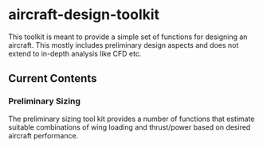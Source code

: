 # aircraft-design-toolkit
This toolkit is meant to provide a simple set of functions for designing an aircraft. This mostly includes preliminary design aspects and does not extend to in-depth analysis like CFD etc.

## Current Contents

### Preliminary Sizing

The preliminary sizing tool kit provides a number of functions that estimate suitable combinations of wing loading and thrust/power based on desired aircraft performance.
